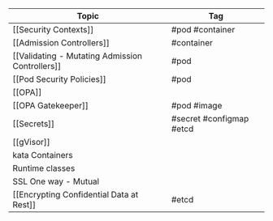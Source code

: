 
| Topic                                           | Tag                      |
| ----------------------------------------------- | ------------------------ |
| [[Security Contexts]]                           | #pod #container          |
| [[Admission Controllers]]                       | #container               |
| [[Validating - Mutating Admission Controllers]] | #pod                     |
| [[Pod Security Policies]]                       | #pod                     |
| [[OPA]]                                         |                          |
| [[OPA Gatekeeper]]                              | #pod #image              |
| [[Secrets]]                                     | #secret #configmap #etcd |
| [[gVisor]]                                      |                          |
| kata Containers                                 |                          |
| Runtime classes                                 |                          |
| SSL One way - Mutual                            |                          |
| [[Encrypting Confidential Data at Rest]]        | #etcd                    |
